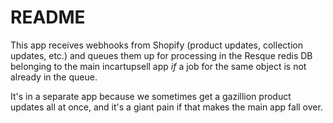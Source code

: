 # README

This app receives webhooks from Shopify (product updates, collection updates, etc.) and queues them up for processing in the Resque redis DB belonging to the main incartupsell app *if* a job for the same object is not already in the queue.

It's in a separate app because we sometimes get a gazillion product updates all at once, and it's a giant pain if that makes the main app fall over.
